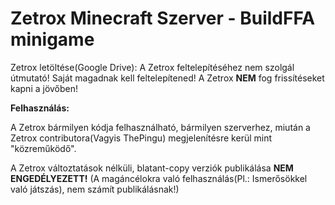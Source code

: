 # Zetrox Minecraft Szerver - BuildFFA minigame

Zetrox letöltése(Google Drive): 
A Zetrox feltelepítéséhez nem szolgál útmutató! Saját magadnak kell feltelepítened!
A Zetrox **NEM** fog frissítéseket kapni a jövőben!

**Felhasználás:**

A Zetrox bármilyen kódja felhasználható, bármilyen szerverhez, miután a Zetrox contributora(Vagyis ThePingu) megjelenítésre kerül mint "közreműködő".

A Zetrox változtatások nélküli, blatant-copy verziók publikálása **NEM ENGEDÉLYEZETT!**
(A magáncélokra való felhasználás(Pl.: Ismerősökkel való játszás), nem számít publikálásnak!)
